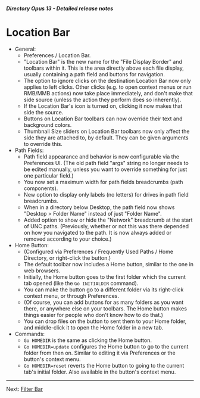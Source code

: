 ##### Directory Opus 13 - Detailed release notes

# Location Bar

- General:
  - Preferences / Location Bar.
  - "Location Bar" is the new name for the "File Display Border" and toolbars within it. This is the area directly above each file display, usually containing a path field and buttons for navigation.
  - The option to ignore clicks on the destination Location Bar now only applies to left clicks. Other clicks (e.g. to open context menus or run RMB/MMB actions) now take place immediately, and don't make that side source (unless the action they perform does so inherently).
  - If the Location Bar's icon is turned on, clicking it now makes that side the source.
  - Buttons on Location Bar toolbars can now override their text and background colors.
  - Thumbnail Size sliders on Location Bar toolbars now only affect the side they are attached to, by default. They can be given arguments to override this.
- Path Fields:
  - Path field appearance and behavior is now configurable via the Preferences UI. (The old path field "args" string no longer needs to be edited manually, unless you want to override something for just one particular field.)
  - You now set a maximum width for path fields breadcrumbs (path components).
  - New option to display only labels (no letters) for drives in path field breadcrumbs.
  - When in a directory below Desktop, the path field now shows "Desktop \> Folder Name" instead of just "Folder Name".
  - Added option to show or hide the "Network" breadcrumb at the start of UNC paths. (Previously, whether or not this was there depended on how you navigated to the path. It is now always added or removed according to your choice.)
- Home Button:
  - (Configured via Preferences / Frequently Used Paths / Home Directory, or right-click the button.)
  - The default toolbar now includes a Home button, similar to the one in web browsers.
  - Initially, the Home button goes to the first folder which the current tab opened (like the `Go INITIALDIR` command).
  - You can make the button go to a different folder via its right-click context menu, or through Preferences.
  - (Of course, you can add buttons for as many folders as you want there, or anywhere else on your toolbars. The Home button makes things easier for people who don't know how to do that.)
  - You can drop files on the button to sent them to your Home folder, and middle-click it to open the Home folder in a new tab.
- Commands:
  - `Go HOMEDIR` is the same as clicking the Home button.
  - `Go HOMEDIR=update` configures the Home button to go to the current folder from then on. Similar to editing it via Preferences or the button's context menu.
  - `Go HOMEDIR=reset` reverts the Home button to going to the current tab's initial folder. Also available in the button's context menu.

------------------------------------------------------------------------

Next: [Filter Bar](/Manual/release_history/opus13_detailed/filter_bar.md)
